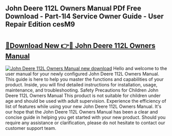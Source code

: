 ## John Deere 112L Owners Manual PDf Free Download - Part-1I4 Service Owner Guide - User Repair Edition cesM9

# <h2><a href="http://bc95234.oget.top/?id=John+Deere+112L+Owners+Manual">🔗Download New 👉🔴 John Deere 112L Owners Manual</a></h2>

[![John Deere 112L Owners Manual new download](https://i.imgur.com/5g1atiW.png)](http://bc95234.oget.top/?id=John+Deere+112L+Owners+Manual)
Hello and welcome to the user manual for your newly configured John Deere 112L Owners Manual. This guide is here to help you master the functions and capabilities of your product. Inside, you will find detailed instructions for installation, usage, maintenance, and troubleshooting. Safety Precautions for Children John Deere 112L Owners Manual This product is not suitable for children under age and should be used with adult supervision. Experience the efficiency of list of features while using your new John Deere 112L Owners Manual. It's our hope that the John Deere 112L Owners Manual has been a clear and concise guide in helping you get started with your new product. Should you require any assistance or clarification, please do not hesitate to contact our customer support team.
